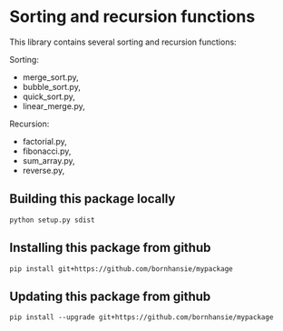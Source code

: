 # Sorting and recursion functions
This library contains several sorting and recursion functions:

Sorting:
- merge_sort.py,
- bubble_sort.py,
- quick_sort.py,
- linear_merge.py,

Recursion:
- factorial.py,
- fibonacci.py,
- sum_array.py,
- reverse.py,

## Building this package locally
`python setup.py sdist`

## Installing this package from github
`pip install git+https://github.com/bornhansie/mypackage`

## Updating this package from github

`pip install --upgrade git+https://github.com/bornhansie/mypackage`

